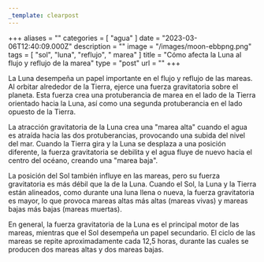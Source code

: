 ```yaml
---
_template: clearpost
---
```



+++
aliases = ""
categories = [ "agua" ]
date = "2023-03-06T12:40:09.000Z"
description = ""
image = "/images/moon-ebbpng.png"
tags = [ "sol", "luna", "reflujo", " marea" ]
title = "Cómo afecta la Luna al flujo y reflujo de la marea"
type = "post"
url = ""
+++


La Luna desempeña un papel importante en el flujo y reflujo de las mareas. Al orbitar alrededor de la Tierra, ejerce una fuerza gravitatoria sobre el planeta. Esta fuerza crea una protuberancia de marea en el lado de la Tierra orientado hacia la Luna, así como una segunda protuberancia en el lado opuesto de la Tierra.

La atracción gravitatoria de la Luna crea una "marea alta" cuando el agua es atraída hacia las dos protuberancias, provocando una subida del nivel del mar. Cuando la Tierra gira y la Luna se desplaza a una posición diferente, la fuerza gravitatoria se debilita y el agua fluye de nuevo hacia el centro del océano, creando una "marea baja".

La posición del Sol también influye en las mareas, pero su fuerza gravitatoria es más débil que la de la Luna. Cuando el Sol, la Luna y la Tierra están alineados, como durante una luna llena o nueva, la fuerza gravitatoria es mayor, lo que provoca mareas altas más altas (mareas vivas) y mareas bajas más bajas (mareas muertas).

En general, la fuerza gravitatoria de la Luna es el principal motor de las mareas, mientras que el Sol desempeña un papel secundario. El ciclo de las mareas se repite aproximadamente cada 12,5 horas, durante las cuales se producen dos mareas altas y dos mareas bajas.
